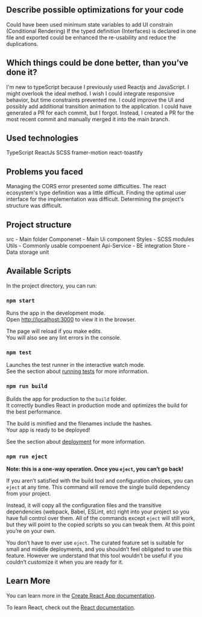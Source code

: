 ## Describe possible optimizations for your code

Could have been used minimum state variables to add UI constrain (Conditional Rendering)
If the typed definition (Interfaces) is declared in one file and exported could be enhanced the re-usability and reduce the duplications.

## Which things could be done better, than you’ve done it?

I'm new to typeScript because I previously used Reactjs and JavaScript. I might overlook the ideal method.
I wish I could integrate responsive behavior, but time constraints prevented me.
I could improve the UI and possibly add additional transition animation to the application.
I could have generated a PR for each commit, but I forgot. Instead, I created a PR for the most recent commit and manually merged it into the main branch.

## Used technologies

TypeScript
ReactJs
SCSS
framer-motion
react-toastify

## Problems you faced

Managing the CORS error presented some difficulties.
The react ecosystem's type definition was a little difficult.
Finding the optimal user interface for the implementation was difficult.
Determining the project's structure was difficult.

## Project structure

src - Main folder
Componenet - Main Ui component
Styles - SCSS modules
Utils - Commonly usable compoenent
Api-Service - BE integration
Store - Data storage unit

## Available Scripts

In the project directory, you can run:

### `npm start`

Runs the app in the development mode.\
Open [http://localhost:3000](http://localhost:3000) to view it in the browser.

The page will reload if you make edits.\
You will also see any lint errors in the console.

### `npm test`

Launches the test runner in the interactive watch mode.\
See the section about [running tests](https://facebook.github.io/create-react-app/docs/running-tests) for more information.

### `npm run build`

Builds the app for production to the `build` folder.\
It correctly bundles React in production mode and optimizes the build for the best performance.

The build is minified and the filenames include the hashes.\
Your app is ready to be deployed!

See the section about [deployment](https://facebook.github.io/create-react-app/docs/deployment) for more information.

### `npm run eject`

**Note: this is a one-way operation. Once you `eject`, you can’t go back!**

If you aren’t satisfied with the build tool and configuration choices, you can `eject` at any time. This command will remove the single build dependency from your project.

Instead, it will copy all the configuration files and the transitive dependencies (webpack, Babel, ESLint, etc) right into your project so you have full control over them. All of the commands except `eject` will still work, but they will point to the copied scripts so you can tweak them. At this point you’re on your own.

You don’t have to ever use `eject`. The curated feature set is suitable for small and middle deployments, and you shouldn’t feel obligated to use this feature. However we understand that this tool wouldn’t be useful if you couldn’t customize it when you are ready for it.

## Learn More

You can learn more in the [Create React App documentation](https://facebook.github.io/create-react-app/docs/getting-started).

To learn React, check out the [React documentation](https://reactjs.org/).
